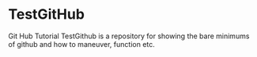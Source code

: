 # TestGitHub


Git Hub Tutorial
TestGithub is a repository for showing the bare minimums of github and how to maneuver, function etc.

